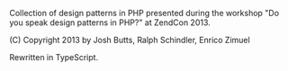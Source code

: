 Collection of design patterns in PHP presented during the workshop "Do you speak design patterns in PHP?" at ZendCon 2013.

(C) Copyright 2013 by Josh Butts, Ralph Schindler, Enrico Zimuel

Rewritten in TypeScript.
